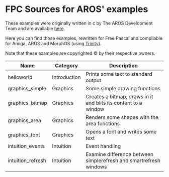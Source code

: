 
FPC Sources for AROS' examples
==============================

These examples were originally written in c by The AROS Development Team and are available [here](http://www.aros.org/documentation/developers/samples.php).

Here you can find those examples, rewritten for Free Pascal and compilable
for Amiga, AROS and MorphOS (using [Trinity](https://github.com/magorium/fpc-triforce/tree/master/Base/Trinity)).

Note that these examples are copyrighted :copyright: by their respective owners.


| Name                | Category     | Description                                                            |
| ------------------- | ------------ | ---------------------------------------------------------------------- |
| helloworld          | Introduction | Prints some text to standard output                                    |
| graphics_simple     | Graphics     | Some simple drawing functions                                          |
| graphics_bitmap     | Graphics     | Creates a bitmap, draws in it and blits its content to a window        |
| graphics_area       | Graphics     | Renders some shapes with the area functions                            |
| graphics_font       | Graphics     | Opens a font and writes some text                                      |
| intuition_events    | Intuition    | Event handling                                                         |
| intuition_refresh   | Intuition    | Examine difference between simplerefresh and smartrefresh windows      |
